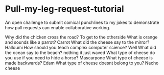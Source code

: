 # Pull-my-leg-request-tutorial
An open challenge to submit comical punchlines to my jokes to demonstrate how pull requests can enable collaborative working.

Why did the chicken cross the road?
To get to the otherside
What is orange and sounds like a parrot?
Carrot
What did the cheese say to the mirror?
Halloumi
How should you teach complex computer science?
Well
What did the ocean say to the beach?
nothing it just waved
What type of cheese do you use if you need to hide a horse?
Mascarpone
What type of cheese is made backwards?
Edam
What type of cheese doesnt belong to you?
Nacho cheese
